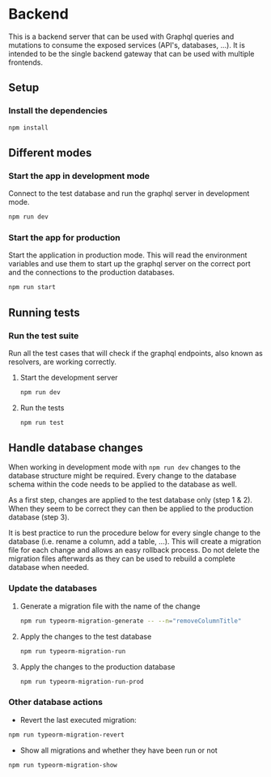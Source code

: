 # Backend

This is a backend server that can be used with Graphql queries and mutations to consume the exposed services (API's, databases, ...). It is intended to be the single backend gateway that can be used with multiple frontends.

## Setup

### Install the dependencies
```bash
npm install
```

## Different modes

### Start the app in development mode

Connect to the test database and run the graphql server in development mode.

```bash
npm run dev
```

### Start the app for production

Start the application in production mode. This will read the environment variables and use them to start up the graphql server on the correct port and the connections to the production databases.

```bash
npm run start
```

## Running tests

### Run the test suite

Run all the test cases that will check if the graphql endpoints, also known as resolvers, are working correctly.

1. Start the development server

   ```bash
   npm run dev
   ```

2. Run the tests

   ```bash
   npm run test
   ```

## Handle database changes

When working in development mode with `npm run dev` changes to the database structure might be required. Every change to the database schema within the code needs to be applied to the database as well. 

As a first step, changes are applied to the test database only (step 1 & 2). When they seem to be correct they can then be applied to the production database (step 3).

It is best practice to run the procedure below for every single change to the database (i.e. rename a column, add a table, ...). This will create a migration file for each change and allows an easy rollback process. Do not delete the migration files afterwards as they can be used to rebuild a complete database when needed.

### Update the databases

1. Generate a migration file with the name of the change

    ```bash
    npm run typeorm-migration-generate -- --n="removeColumnTitle"
    ```

2. Apply the changes to the test database

   ```bash
   npm run typeorm-migration-run
   ```

3. Apply the changes to the production database

   ```bash
   npm run typeorm-migration-run-prod
   ```

### Other database actions

- Revert the last executed migration:

```bash
npm run typeorm-migration-revert
```

- Show all migrations and whether they have been run or not

```bash
npm run typeorm-migration-show
```